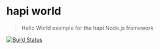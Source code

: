 # hapi world

> Hello World example for the hapi Node.js framework

[![Build Status](https://travis-ci.org/gr2m/hapi-world.svg?branch=master)](https://travis-ci.org/gr2m/hapi-world)
